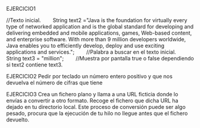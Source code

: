 EJERCICIO1
 
//Texto inicial.
  String text2 ="Java is the foundation for virtually every type of networked application and is the global standard for developing and  delivering embedded and mobile applications, games, Web-based content,  and enterprise software. With more than 9 million developers worldwide, Java enables you to efficiently develop, deploy and use exciting applications and services.";
  //Palabra a buscar en el texto inicial.
  String text3 = "million";
  //Muestra por pantalla true o false dependiendo si text2 contiene text3.
 
 
EJERCICIO2
Pedir por teclado un número entero positivo y que nos devuelva el número de cifras que tiene
 
 
 
EJERCICIO3
Crea un fichero plano y llama a una URL ficticia donde lo envías a convertir a otro formato. Recoge el fichero que dicha URL ha dejado en tu directorio local. Este proceso de conversión puede ser algo pesado, procura que la ejecución de tu hilo no llegue antes que el fichero devuelto.
